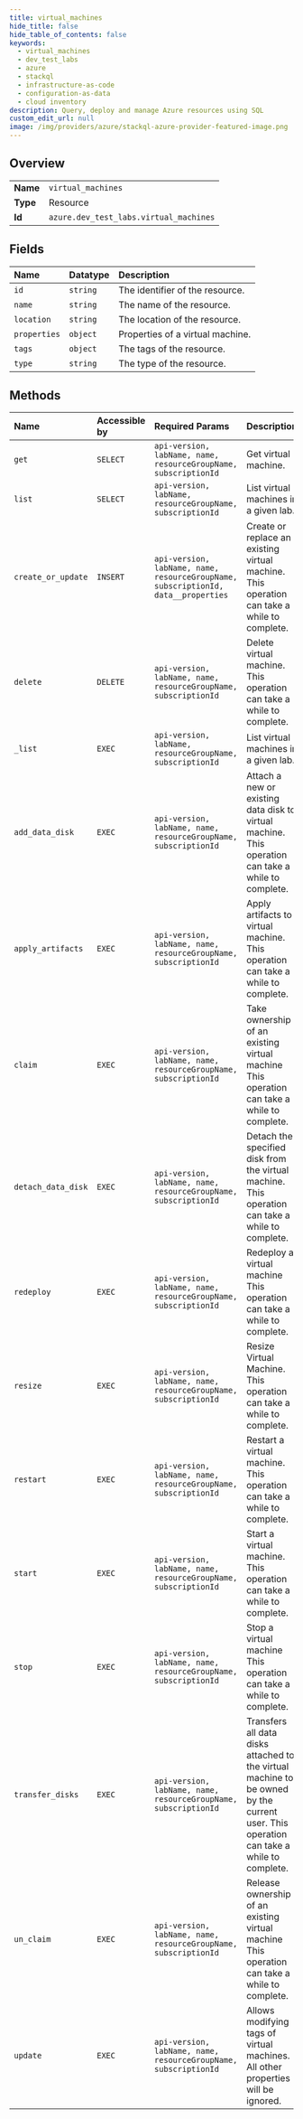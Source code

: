 ```yaml
---
title: virtual_machines
hide_title: false
hide_table_of_contents: false
keywords:
  - virtual_machines
  - dev_test_labs
  - azure    
  - stackql
  - infrastructure-as-code
  - configuration-as-data
  - cloud inventory
description: Query, deploy and manage Azure resources using SQL
custom_edit_url: null
image: /img/providers/azure/stackql-azure-provider-featured-image.png
---
```

  
    

## Overview
<table><tbody>
<tr><td><b>Name</b></td><td><code>virtual_machines</code></td></tr>
<tr><td><b>Type</b></td><td>Resource</td></tr>
<tr><td><b>Id</b></td><td><code>azure.dev_test_labs.virtual_machines</code></td></tr>
</tbody></table>

## Fields
| Name | Datatype | Description |
|:-----|:---------|:------------|
| `id` | `string` | The identifier of the resource. |
| `name` | `string` | The name of the resource. |
| `location` | `string` | The location of the resource. |
| `properties` | `object` | Properties of a virtual machine. |
| `tags` | `object` | The tags of the resource. |
| `type` | `string` | The type of the resource. |
## Methods
| Name | Accessible by | Required Params | Description |
|:-----|:--------------|:----------------|:------------|
| `get` | `SELECT` | `api-version, labName, name, resourceGroupName, subscriptionId` | Get virtual machine. |
| `list` | `SELECT` | `api-version, labName, resourceGroupName, subscriptionId` | List virtual machines in a given lab. |
| `create_or_update` | `INSERT` | `api-version, labName, name, resourceGroupName, subscriptionId, data__properties` | Create or replace an existing virtual machine. This operation can take a while to complete. |
| `delete` | `DELETE` | `api-version, labName, name, resourceGroupName, subscriptionId` | Delete virtual machine. This operation can take a while to complete. |
| `_list` | `EXEC` | `api-version, labName, resourceGroupName, subscriptionId` | List virtual machines in a given lab. |
| `add_data_disk` | `EXEC` | `api-version, labName, name, resourceGroupName, subscriptionId` | Attach a new or existing data disk to virtual machine. This operation can take a while to complete. |
| `apply_artifacts` | `EXEC` | `api-version, labName, name, resourceGroupName, subscriptionId` | Apply artifacts to virtual machine. This operation can take a while to complete. |
| `claim` | `EXEC` | `api-version, labName, name, resourceGroupName, subscriptionId` | Take ownership of an existing virtual machine This operation can take a while to complete. |
| `detach_data_disk` | `EXEC` | `api-version, labName, name, resourceGroupName, subscriptionId` | Detach the specified disk from the virtual machine. This operation can take a while to complete. |
| `redeploy` | `EXEC` | `api-version, labName, name, resourceGroupName, subscriptionId` | Redeploy a virtual machine This operation can take a while to complete. |
| `resize` | `EXEC` | `api-version, labName, name, resourceGroupName, subscriptionId` | Resize Virtual Machine. This operation can take a while to complete. |
| `restart` | `EXEC` | `api-version, labName, name, resourceGroupName, subscriptionId` | Restart a virtual machine. This operation can take a while to complete. |
| `start` | `EXEC` | `api-version, labName, name, resourceGroupName, subscriptionId` | Start a virtual machine. This operation can take a while to complete. |
| `stop` | `EXEC` | `api-version, labName, name, resourceGroupName, subscriptionId` | Stop a virtual machine This operation can take a while to complete. |
| `transfer_disks` | `EXEC` | `api-version, labName, name, resourceGroupName, subscriptionId` | Transfers all data disks attached to the virtual machine to be owned by the current user. This operation can take a while to complete. |
| `un_claim` | `EXEC` | `api-version, labName, name, resourceGroupName, subscriptionId` | Release ownership of an existing virtual machine This operation can take a while to complete. |
| `update` | `EXEC` | `api-version, labName, name, resourceGroupName, subscriptionId` | Allows modifying tags of virtual machines. All other properties will be ignored. |
